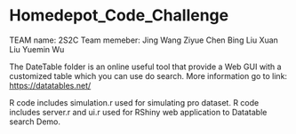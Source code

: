 # Homedepot_Code_Challenge

TEAM name: 2S2C
Team memeber: Jing Wang
              Ziyue Chen
              Bing Liu
              Xuan Liu
              Yuemin Wu

The DateTable folder is an online useful tool that provide a Web GUI with a customized table which you can use do search.
More information go to link: https://datatables.net/ 

R code includes simulation.r used for simulating pro dataset. 
R code includes server.r and ui.r used for RShiny web application to Datatable search Demo.


